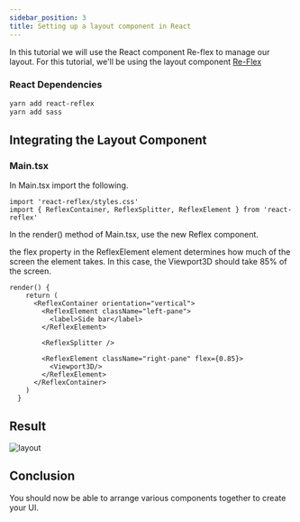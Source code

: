 ```yaml
---
sidebar_position: 3
title: Setting up a layout component in React
---
```


In this tutorial we will use the React component Re-flex to manage our layout.
For this tutorial, we'll be using the layout component [Re-Flex](https://github.com/leefsmp/Re-Flex)


### React Dependencies

```bash
yarn add react-reflex
yarn add sass
```

## Integrating the Layout Component

### Main.tsx

In Main.tsx import the following.

```tsx
import 'react-reflex/styles.css'
import { ReflexContainer, ReflexSplitter, ReflexElement } from 'react-reflex'
```

In the render() method of Main.tsx, use the new Reflex component. 

the flex property in the ReflexElement element determines how much of the screen the element takes. 
In this case, the Viewport3D should take 85% of the screen.

```tsx
render() {
    return (
      <ReflexContainer orientation="vertical">
        <ReflexElement className="left-pane">
          <label>Side bar</label>
        </ReflexElement>

        <ReflexSplitter />

        <ReflexElement className="right-pane" flex={0.85}>
          <Viewport3D/>
        </ReflexElement>
      </ReflexContainer>
    )
  }
```
## Result
![layout](../../../static/img/react/layout.png)
## Conclusion
You should now be able to arrange various components together to create your UI.

